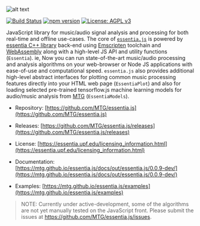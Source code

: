
![alt text](https://user-images.githubusercontent.com/14850001/66190489-67098d80-e68c-11e9-9a7c-35b82f6635e1.png)

[![Build Status](https://travis-ci.org/MTG/essentia.js.svg?branch=master)](https://travis-ci.org/MTG/essentia.js)
[![npm version](https://badge.fury.io/js/essentia.js.svg)](https://badge.fury.io/js/essentia.js)
[![License: AGPL v3](https://img.shields.io/badge/License-AGPL%20v3-blue.svg)](https://www.gnu.org/licenses/agpl-3.0)

JavaScript library for music/audio signal analysis and processing for both real-time and offline use-cases. The core of [`essentia.js`](/) is powered by [essentia C++ library](https://essentia.upf.edu) back-end using [Emscripten](https://emscripten.org/) toolchain and [WebAssembly](https://webassembly.org/) along with a high-level JS API and utility functions (`Essentia`). ie, Now you can run state-of-the-art music/audio processing and analysis algorithms on your web-browser or Node JS applications with ease-of-use and computational speed. `essentia.js` also provides additional high-level abstract interfaces for plotting common music processing features directly into your HTML web page (`EssentiaPlot`) and also for loading selected pre-trained tensorflow.js machine learning models for audio/music analysis from [MTG](https://www.upf.edu/web/mtg/) (`EssentiaModels`).

- Repository: [https://github.com/MTG/essentia.js](https://github.com/MTG/essentia.js)

- Releases: [https://github.com/MTG/essentia.js/releases](https://github.com/MTG/essentia.js/releases)

- License: [https://essentia.upf.edu/licensing_information.html](https://essentia.upf.edu/licensing_information.html)

- Documentation: [https://mtg.github.io/essentia.js/docs/out/essentia.js/0.0.9-dev/](https://mtg.github.io/essentia.js/docs/out/essentia.js/0.0.9-dev/)
  
- Examples: [https://mtg.github.io/essentia.js/examples](https://mtg.github.io/essentia.js/examples)


> NOTE: Currently under active-development, some of the algorithms are not yet manually tested on the JavaScript front. Please submit the issues at https://github.com/MTG/essentia.js/issues.

